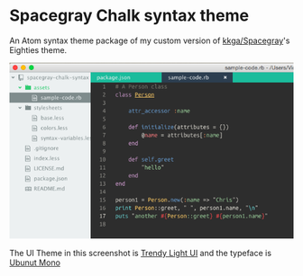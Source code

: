 # Spacegray Chalk syntax theme

An Atom syntax theme package of my custom version of [kkga/Spacegray](https://github.com/kkga/spacegray)'s Eighties theme.

![Screenshot of Spacegray Chalk](assets/screenshot.png)

The UI Theme in this screenshot is [Trendy Light UI](https://atom.io/themes/trendy-light-ui) and the typeface is [Ubunut Mono](http://font.ubuntu.com/)
